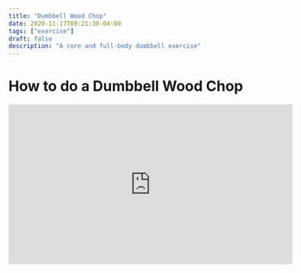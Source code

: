 ```yaml
---
title: "Dumbbell Wood Chop"
date: 2020-11-17T09:21:30-04:00
tags: ["exercise"]
draft: false
description: "A core and full-body dumbbell exercise"
---
```


# How to do a Dumbbell Wood Chop

<iframe width="560" height="315" src="https://www.youtube.com/embed/GDfpveO8zK4" frameborder="0" allow="accelerometer; autoplay; clipboard-write; encrypted-media; gyroscope; picture-in-picture" allowfullscreen></iframe>

<!-- TODO: Make my own video -->

